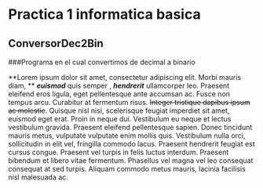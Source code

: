 # Practica 1 informatica basica
## ConversorDec2Bin
###Programa en el cual convertimos de decimal a binario

**Lorem ipsum dolor sit amet, consectetur adipiscing elit. Morbi mauris diam, **
___euismod___ quis semper , ___hendrerit___ ullamcorper leo. Praesent eleifend eros ligula,
eget pellentesque ante accumsan ac. Fusce non tempus arcu. Curabitur at fermentum risus.
~~Integer tristique dapibus ipsum ac molestie~~. Quisque nisl nisi, scelerisque feugiat imperdiet sit amet, 
euismod eget erat. Proin in neque dui. Vestibulum eu neque et lectus vestibulum gravida. 
Praesent eleifend pellentesque sapien. Donec tincidunt mauris metus, vulputate vulputate enim mollis quis.
Vestibulum nulla orci, sollicitudin in elit vel, fringilla commodo lacus. Praesent hendrerit feugiat est cursus congue.
Praesent vel turpis in felis luctus interdum. Praesent bibendum et libero vitae fermentum. Phasellus vel magna vel leo consequat consequat at sed turpis.
Aliquam commodo metus mauris, lacinia facilisis nisl malesuada ac. 